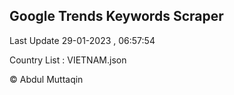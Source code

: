 

## Google Trends Keywords Scraper 
 
Last Update 29-01-2023 , 06:57:54

Country List :
VIETNAM.json



© Abdul Muttaqin 
